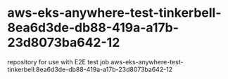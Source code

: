 # aws-eks-anywhere-test-tinkerbell-8ea6d3de-db88-419a-a17b-23d8073ba642-12
repository for use with E2E test job aws-eks-anywhere-test-tinkerbell:8ea6d3de-db88-419a-a17b-23d8073ba642-12
